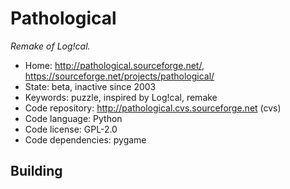 # Pathological

_Remake of Log!cal._

- Home: http://pathological.sourceforge.net/, https://sourceforge.net/projects/pathological/
- State: beta, inactive since 2003
- Keywords: puzzle, inspired by Log!cal, remake
- Code repository: http://pathological.cvs.sourceforge.net (cvs)
- Code language: Python
- Code license: GPL-2.0
- Code dependencies: pygame

## Building
